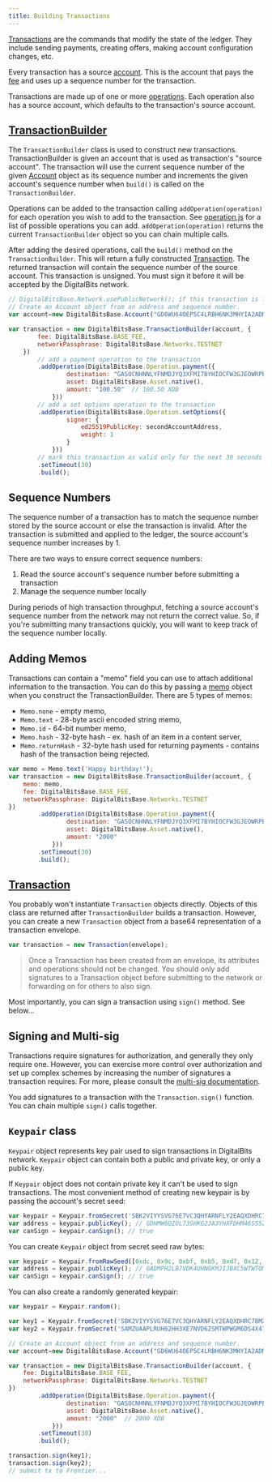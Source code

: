 ```yaml
---
title: Building Transactions
---
```


[Transactions](https://developers.digitalbits.io/docs/glossary/transactions/) are the commands that modify the state of the ledger.
They include sending payments, creating offers, making account configuration changes, etc.

Every transaction has a source [account](https://developers.digitalbits.io/docs/glossary/accounts/). This is the account
that pays the [fee](https://developers.digitalbits.io/docs/glossary/fees/) and uses up a sequence number for the transaction.

Transactions are made up of one or more [operations](https://developers.digitalbits.io/docs/glossary/operations/). Each operation also has a source account, which defaults to the transaction's source account.


## [TransactionBuilder](https://github.com/xdbfoundation/xdb-digitalbits-base/blob/master/src/transaction_builder.js)

The `TransactionBuilder` class is used to construct new transactions. TransactionBuilder is given an account that is used as transaction's "source account".
The transaction will use the current sequence number of the given [Account](https://github.com/xdbfoundation/xdb-digitalbits-base/blob/master/src/account.js) object as its sequence number and increments
the given account's sequence number when `build()` is called on the `TransactionBuilder`.

Operations can be added to the transaction calling `addOperation(operation)` for each operation you wish to add to the transaction.
See [operation.js](https://github.com/xdbfoundation/xdb-digitalbits-base/blob/master/src/operation.js) for a list of possible operations you can add.
`addOperation(operation)` returns the current `TransactionBuilder` object so you can chain multiple calls.

After adding the desired operations, call the `build()` method on the `TransactionBuilder`.
This will return a fully constructed [Transaction](https://github.com/xdbfoundation/xdb-digitalbits-base/blob/master/src/transaction.js).
The returned transaction will contain the sequence number of the source account. This transaction is unsigned. You must sign it before it will be accepted by the DigitalBits network.


```js
// DigitalBitsBase.Network.usePublicNetwork(); if this transaction is for the public network
// Create an Account object from an address and sequence number.
var account=new DigitalBitsBase.Account("GD6WU64OEP5C4LRBH6NK3MHYIA2ADN6K6II6EXPNVUR3ERBXT4AN4ACD","2319149195853854");

var transaction = new DigitalBitsBase.TransactionBuilder(account, {
        fee: DigitalBitsBase.BASE_FEE,
        networkPassphrase: DigitalBitsBase.Networks.TESTNET
    })
        // add a payment operation to the transaction
        .addOperation(DigitalBitsBase.Operation.payment({
                destination: "GASOCNHNNLYFNMDJYQ3XFMI7BYHIOCFW3GJEOWRPEGK2TDPGTG2E5EDW",
                asset: DigitalBitsBase.Asset.native(),
                amount: "100.50"  // 100.50 XDB
            }))
        // add a set options operation to the transaction
        .addOperation(DigitalBitsBase.Operation.setOptions({
                signer: {
                    ed25519PublicKey: secondAccountAddress,
                    weight: 1
                }
            }))
        // mark this transaction as valid only for the next 30 seconds
        .setTimeout(30)
        .build();
```



## Sequence Numbers

The sequence number of a transaction has to match the sequence number stored by the source account or else the transaction is invalid.
After the transaction is submitted and applied to the ledger, the source account's sequence number increases by 1.

There are two ways to ensure correct sequence numbers:

1. Read the source account's sequence number before submitting a transaction
2. Manage the sequence number locally

During periods of high transaction throughput, fetching a source account's sequence number from the network may not return
the correct value.  So, if you're submitting many transactions quickly, you will want to keep track of the sequence number locally.

## Adding Memos
Transactions can contain a "memo" field you can use to attach additional information to the transaction. You can do this
by passing a [memo](https://github.com/xdbfoundation/xdb-digitalbits-base/blob/master/src/memo.js) object when you construct the TransactionBuilder.
There are 5 types of memos:
* `Memo.none` - empty memo,
* `Memo.text` - 28-byte ascii encoded string memo,
* `Memo.id` - 64-bit number memo,
* `Memo.hash` - 32-byte hash - ex. hash of an item in a content server,
* `Memo.returnHash` - 32-byte hash used for returning payments - contains hash of the transaction being rejected.

```js
var memo = Memo.text('Happy birthday!');
var transaction = new DigitalBitsBase.TransactionBuilder(account, {
    memo: memo,
    fee: DigitalBitsBase.BASE_FEE,
    networkPassphrase: DigitalBitsBase.Networks.TESTNET
})
        .addOperation(DigitalBitsBase.Operation.payment({
                destination: "GASOCNHNNLYFNMDJYQ3XFMI7BYHIOCFW3GJEOWRPEGK2TDPGTG2E5EDW",
                asset: DigitalBitsBase.Asset.native(),
                amount: "2000"
            }))
        .setTimeout(30)
        .build();
```


## [Transaction](https://github.com/xdbfoundation/xdb-digitalbits-base/blob/master/src/transaction.js)

You probably won't instantiate `Transaction` objects directly. Objects of this class are returned after `TransactionBuilder`
builds a transaction. However, you can create a new `Transaction` object from a base64 representation of a transaction envelope.

```js
var transaction = new Transaction(envelope);
```

> Once a Transaction has been created from an envelope, its attributes and operations should not be changed. You should only add signatures to a Transaction object before submitting to the network or forwarding on for others to also sign.

Most importantly, you can sign a transaction using `sign()` method. See below...


## Signing and Multi-sig
Transactions require signatures for authorization, and generally they only require one.  However, you can exercise more
control over authorization and set up complex schemes by increasing the number of signatures a transaction requires.  For
more, please consult the [multi-sig documentation](https://developers.digitalbits.io/docs/glossary/multisig/).

You add signatures to a transaction with the `Transaction.sign()` function. You can chain multiple `sign()` calls together.

## `Keypair` class

`Keypair` object represents key pair used to sign transactions in DigitalBits network. `Keypair` object can contain both a public and private key, or only a public key.

If `Keypair` object does not contain private key it can't be used to sign transactions. The most convenient method of creating new keypair is by passing the account's secret seed:

```js
var keypair = Keypair.fromSecret('SBK2VIYYSVG76E7VC3QHYARNFLY2EAQXDHRC7BMXBBGIFG74ARPRMNQM');
var address = keypair.publicKey(); // GDHMW6QZOL73SHKG2JA3YHXFDHM46SS5ZRWEYF5BCYHX2C5TVO6KZBYL
var canSign = keypair.canSign(); // true
```

You can create `Keypair` object from secret seed raw bytes:

```js
var keypair = Keypair.fromRawSeed([0xdc, 0x9c, 0xbf, 0xb5, 0xd7, 0x12, 0x83, 0x6a, 0xbf, 0x7d, 0x5d, 0xd8, 0xc4, 0xc4, 0x3e, 0x9d, 0xc7, 0x81, 0x85, 0xf1, 0x4b, 0x12, 0x0e, 0x9b, 0x59, 0x5d, 0x62, 0x65, 0x52, 0xa8, 0xcb, 0xcc]);
var address = keypair.publicKey(); // GADMPH2LB7VDK4UHNGKMJIJBXC5WTWTQMXYWSPVWPMNVVR4MGWLI2IXN
var canSign = keypair.canSign(); // true
```

You can also create a randomly generated keypair:
```js
var keypair = Keypair.random();
```


```js
var key1 = Keypair.fromSecret('SBK2VIYYSVG76E7VC3QHYARNFLY2EAQXDHRC7BMXBBGIFG74ARPRMNQM');
var key2 = Keypair.fromSecret('SAMZUAAPLRUH62HH3XE7NVD6ZSMTWPWGM6DS4X47HLVRHEBKP4U2H5E7');

// Create an Account object from an address and sequence number.
var account=new DigitalBitsBase.Account("GD6WU64OEP5C4LRBH6NK3MHYIA2ADN6K6II6EXPNVUR3ERBXT4AN4ACD","2319149195853854");

var transaction = new DigitalBitsBase.TransactionBuilder(account, {
    fee: DigitalBitsBase.BASE_FEE,
    networkPassphrase: DigitalBitsBase.Networks.TESTNET
})
        .addOperation(DigitalBitsBase.Operation.payment({
                destination: "GASOCNHNNLYFNMDJYQ3XFMI7BYHIOCFW3GJEOWRPEGK2TDPGTG2E5EDW",
                asset: DigitalBitsBase.Asset.native(),
                amount: "2000"  // 2000 XDB
            }))
        .setTimeout(30)
        .build();

transaction.sign(key1);
transaction.sign(key2);
// submit tx to Frontier...
```


